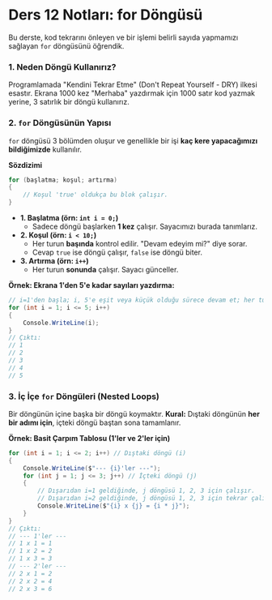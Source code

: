 # **Ders 12 Notları: for Döngüsü**

Bu derste, kod tekrarını önleyen ve bir işlemi belirli sayıda yapmamızı sağlayan `for` döngüsünü öğrendik.

### **1. Neden Döngü Kullanırız?**

Programlamada "Kendini Tekrar Etme" (Don't Repeat Yourself - DRY) ilkesi esastır. Ekrana 1000 kez "Merhaba" yazdırmak için 1000 satır kod yazmak yerine, 3 satırlık bir döngü kullanırız.

### **2. `for` Döngüsünün Yapısı**

`for` döngüsü 3 bölümden oluşur ve genellikle bir işi **kaç kere yapacağımızı bildiğimizde** kullanılır.

**Sözdizimi**

```csharp
for (başlatma; koşul; artırma)
{
    // Koşul 'true' oldukça bu blok çalışır.
}
```

- **1. Başlatma (örn: `int i = 0;`)**
    - Sadece döngü başlarken **1 kez** çalışır. Sayacımızı burada tanımlarız.
- **2. Koşul (örn: `i < 10;`)**
    - Her turun **başında** kontrol edilir. "Devam edeyim mi?" diye sorar.
    - Cevap `true` ise döngü çalışır, `false` ise döngü biter.
- **3. Artırma (örn: `i++`)**
    - Her turun **sonunda** çalışır. Sayacı günceller.

**Örnek: Ekrana 1'den 5'e kadar sayıları yazdırma:**

```csharp
// i=1'den başla; i, 5'e eşit veya küçük olduğu sürece devam et; her turda i'yi 1 artır.
for (int i = 1; i <= 5; i++)
{
    Console.WriteLine(i);
}
// Çıktı:
// 1
// 2
// 3
// 4
// 5
```

### **3. İç İçe `for` Döngüleri (Nested Loops)**

Bir döngünün içine başka bir döngü koymaktır.
**Kural:** Dıştaki döngünün **her bir adımı için**, içteki döngü baştan sona tamamlanır.

**Örnek: Basit Çarpım Tablosu (1'ler ve 2'ler için)**

```csharp
for (int i = 1; i <= 2; i++) // Dıştaki döngü (i)
{
    Console.WriteLine($"--- {i}'ler ---");
    for (int j = 1; j <= 3; j++) // İçteki döngü (j)
    {
        // Dışarıdan i=1 geldiğinde, j döngüsü 1, 2, 3 için çalışır.
        // Dışarıdan i=2 geldiğinde, j döngüsü 1, 2, 3 için tekrar çalışır.
        Console.WriteLine($"{i} x {j} = {i * j}");
    }
}
// Çıktı:
// --- 1'ler ---
// 1 x 1 = 1
// 1 x 2 = 2
// 1 x 3 = 3
// --- 2'ler ---
// 2 x 1 = 2
// 2 x 2 = 4
// 2 x 3 = 6
```

